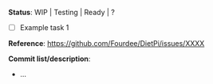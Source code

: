 <!--
Before submitting a pull request
- Please ensure target branch is the testing (active dev) branch: https://github.com/Fourdee/DietPi/tree/testing
- Please ensure changes have been tested and verified functional.
-->
**Status**: WIP | Testing | Ready | ?
- [ ] Example task 1

**Reference**: https://github.com/Fourdee/DietPi/issues/XXXX

**Commit list/description**:
<!--
- DietPi-Config | Add "Fan control" option to "Performance Options"
![Screenshot](https://xxx.github.com/images/xxx.png)
- DietPi-Config | Add "Fan control" support for Odroid C2
- DietPi-Config | Syntax fix
-->
- ...
